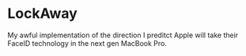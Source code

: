 # LockAway
My awful implementation of the direction I preditct Apple will take their FaceID technology in the next gen MacBook Pro.
